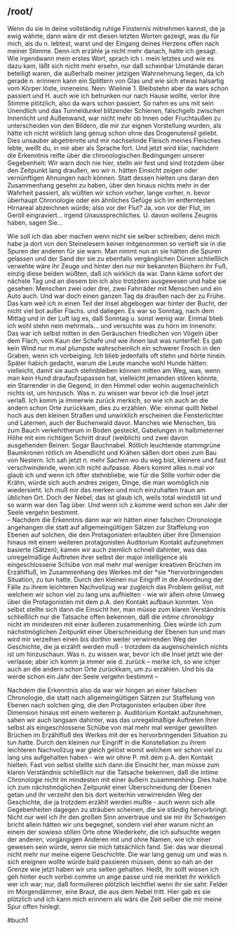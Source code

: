 ## /root/
Wenn du sie in deine vollständig ruhige Finsternis mitnehmen kannst, die ja ewig währte, dann wäre dir mit diesen letzten Worten gezeigt, was du für mich, als du n. lebtest, warst und der Eingang deines Herzens offen nach meiner Stimme. Denn ich erzähle ja nicht mehr danach, hatte ich gesagt. Wie irgendwann mein erstes Wort, sprach ich i. mein letztes und wie es dazu kam, läßt sich nicht mehr ersehn, nur daß scheinbar Umstände daran beteiligt waren, die außerhalb meiner jetzigen Wahrnehmung liegen, da ich gerade n. erinnern kann ein Splittern von Glas und wie sich etwas halsartig vom Körper löste, inneneins. Nein: Wielinie 1. Bleibstehn aber da wars schon passiert und H. auch wie ich betrunken nur nach Hause wollte, verlor ihre Stimme plötzlich, also da wars schon passiert. So nahm es uns mit sein Unendlich und das Tunneldunkel blitzender Schienen, falschgelb zwischen Innenlicht und Außenwand, war nicht mehr ob Innen oder Fruchtaußen zu unterscheiden von den Bildern, die mir zur eignen Vorstellung wurden, als hätte ich nicht wirklich lang genug schon ohne das Drogenutensil gelebt. Dies unsauber abgetrennte und mir nachsehnde Fleisch meines Fleisches lebte, weißt du, in mir aber als Sprache fort.
Und jetzt wird klar, nachdem die Erkenntnis reifte über die chronologischen Bedingungen unserer Gegebenheit: Wir warn doch nie hier, stelln wir fest und sind trotzdem über den Zeitpunkt lang draußen, wo wir n. hätten Einsicht zeigen oder vernünftigen Ahnungen nach können. Statt dessen hielten uns daran den Zusammenhang gesehn zu haben, über den hinaus nichts mehr in der Wahrheit passiert, als wüßten wir schon vorher, lange vorher, n. bevor überhaupt Chronologie oder ein ähnliches Gefüge sich im entferntesten Hirnareal abzeichnen würde; also vor der Flut? Ja, von vor der Flut, im Geröll eingraviert... irgend Unaussprechliches. U. davon wollens Zeugnis haben, sagen Sie... 

Wie soll ich das aber machen wenn nicht sie selber schreiben; denn mich habe ja dort von den Steinelesern keiner mitgenommen so vertieft sie in die Spuren der anderen für sie warn. Man nimmt nun an sie hätten die Spuren gelassen und der Sand der sie zu ebenfalls vergänglichen Dünen schließlich verwehte wäre ihr Zeuge und hinter den nur mir bekannten Büchern ihr Fuß, einzig diese beiden wüßten, daß ich wirklich da war.
Dann käme sofort der nächste Tag und an diesem bin ich also trotzdem ausgewesen und habe sie gesehen: Menschen zwei oder drei, zwei Fahrräder mit Menschen und ein Auto auch. Und war doch einen ganzen Tag da draußen nach der zu Frühe. Das kam weil ich in einen Teil der Insel abgebogen war hinter der Bucht, der nicht viel bot außer Flachs. und daliegen. Es war so Sonntag, nach dem Mittag und in der Luft lag es, daß Sonntag u. sonst wenig war. Einmal blieb ich wohl stehn nein mehrmals... und versuchte was zu hörn im Innenohr. Das war ich selbst mitten in den Geräuschen friedlichen von Vögeln über dem Flach, vom Kaun der Schafe und wie ihnen laut was runterfiel. Es gab kein Wind nur m.mal plumpste wahrscheinlich ein schwerer Frosch in den Graben, wenn ich vorbeiging. Ich blieb jedenfalls oft stehn und hörte hinein. Später habich gedacht, warum die Leute manche wohl Hunde hätten: vielleicht, damit sie auch stehnbleiben können mitten am Weg, was, wenn man kein Hund draufaufzupassen hat, vielleicht jemanden stören könnte, ein Starrender in die Gegend, in den Himmel oder wohin augenscheinlich nichts ist, um hinzusch. Was n. zu wissen war bevor ich die Insel jetzt verlaß. Ich komm ja immerwie zurück merkich, so wie ich auch an die andern schon Orte zurückkam, dies zu erzählen. 
Wie: einmal quillt Nebel hoch aus den kleinen Straßen und unwirklich erscheinen die Fensterlichter und Laternen, auch der Buchenwald davor. Manches wie Menschen, bis zum Bauch verkehrtherum in Boden gesteckt, Gabelungen in halbmeterner Höhe mit eim richtigen Schritt drauf (weiblich) und zwei davon ausgehenden Beinen. Sogar Bauchnabel. Rötlich leuchtende stammgrüne Baumkronen rötlich im Abendlicht und Krähen säßen dort oben zum Bau von Nestern. Ich sah jetzt n. mehr Sachen wo du weg bist, kleinere und fast verschwindende, wenn ich nicht aufpasse. Abers kommt alles n.mal vor glaub ich und wenn ich öfter stehnbliebe, wie für die Stille vorhin oder die Krähn, würde sich auch andres zeigen, Dinge, die man womöglich nie wiedersieht. Ich muß mir das merken und mich einzuhalten traun am üblichen Ort. Doch der Nebel; das ist glaub ich, weils total windstill ist und so warm war den Tag über. Und wenn ich z.komme werd schon ein Jahr der Seele vergehn bestimmt.  
– Nachdem die Erkenntnis dann war wir hätten einer falschen Chronologie angehangen die statt auf allgemeingültigen Sätzen zur Staffelung von Ebenen auf solchen, die den Protagonisten erlaubten über ihre Dimension hinaus mit einem weiteren protagonisten Auditorium Kontakt aufzunehmen basierte (Sätzen), kamen wir auch ziemlich schnell dahinter, was das unregelmäßige Auftreten ihrer selbst der major intelligence als eingeschlossene Schübe von mal mehr mal weniger kreativen Brüchen im Erzählfluß, im Zusammenhang des Werkes mit der *sie *hervorbringenden Situation, zu tun hatte. Durch den kleinen nur Eingriff in die Anordnung der Fälle zu ihrem leichteren Nachvollzug war zugleich das Problem gelöst, mit welchem wir schon viel zu lang uns aufhielten - wie wir allein ohne Umweg über die Protagonisten mit dem p.A. den Kontakt aufbaun konnten. Von selbst stellte sich dann die Einsicht her, man müsse zum klaren Verständnis schließlich nur die Tatsache offen bekennen, daß die *intime chronology* nicht im mindesten mit einer äußeren zusammenhing. Dies würde ich zum nächstmöglichen Zeitpunkt einer Überschneidung der Ebenen tun und man wird mir verzeihen einen bis dorthin weiter verwirrenden Weg der Geschichte, die ja erzählt werden muß - trotzdem da augenscheinlich nichts ist um hinzuschaun. Was n. zu wissen war, bevor ich die Insel jetzt wie der verlasse; aber ich komm ja immer wie d. zurück – merke ich, so wie ichjer auch an die andern schon Orte zurückkam, um zu erzählen. Und bis da werde schon ein Jahr der Seele vergehn bestimmt –

Nachdem die Erkenntnis also da war wir hingen an einer falschen Chronologie, die statt nach allgemeingültigen Sätzen zur Staffelung von Ebenen nach solchen ging, die den Protagonisten erlauben über ihre Dimension hinaus mit einem weiteren p. Auditorium Kontakt aufzunehmen, sahen wir auch langsam dahinter, was das unregelmäßige Auftreten Ihrer selbst als eingeschlossene Schübe von mal mehr mal weniger gewollten Brüchen im Erzählfluß des Werkes mit der es hervorbringenden Situation zu tun hatte. Durch den kleinen nur Eingriff in die Konstellation zu ihrem leichteren Nachvollzug war gleich gelöst womit welchem wir schon viel zu lang uns aufgehalten haben - wie wir ohne P. mit dem p.A. den Kontakt hielten. Fast von selbst stellte sich dann die Einsicht her, man müsse zum klaren Verständnis schließlich nur die Tatsache bekennen, daß die intime Chronologie nicht im mindesten mit einer äußern zusammenhing. Dies habe ich zum nächstmöglichen Zeitpunkt einer Überschneidung der Ebenen getan und ihr verzeiht den bis dort weiterhin verwirrenden Weg der Geschichte, die ja trotzdem erzählt werden mußte - auch wenn sich alle Gegebenheiten dagegen zu sträuben scheinen, die sie ständig hervorbringt. Nicht nur weil ich ihr den großen Sinn anvertraue und sie mir ihr Schweigen bricht allein hätten wir uns begegnet, sondern viel eher warum nicht an einem der sowieso stillen Orte ohne Wiederkehr, die ich aufsuchte wegen der anderen, vorgängigen Anderen mit und ohne Namen, wie ich einer gewesen sein würde, wenn sie mich tatsächlich fand. Sie: das war diesmal nicht mehr nur meine eigene Geschichte. Die war lang genug um und was n. sich ereignen wollte würde bald passieren müssen, denn so nah an der Grenze wie jetzt haben wir uns selten gehalten. Heißt, ihr sollt wissen ich geh hinter euch vorbei comme un ange passe und nie merktet ihr wirklich wer ich war; nur, daß formulieren plötzlich leichtfiel wenn ihr sie saht: Felder im Morgendämmer, eine Braut, die aus dem Nebel tritt. Hier gab es sie plötzlich und ich kann mich erinnern als wärs die Zeit selber die mir meine Spur offen hinlegt. 


#buch1